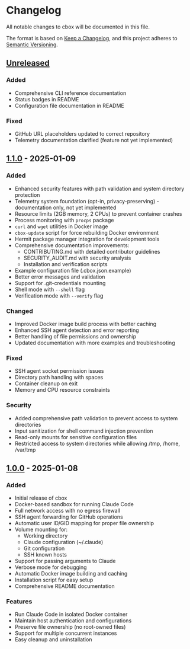 # Changelog

All notable changes to cbox will be documented in this file.

The format is based on [Keep a Changelog](https://keepachangelog.com/en/1.0.0/),
and this project adheres to [Semantic Versioning](https://semver.org/spec/v2.0.0.html).

## [Unreleased]

### Added
- Comprehensive CLI reference documentation
- Status badges in README
- Configuration file documentation in README

### Fixed
- GitHub URL placeholders updated to correct repository
- Telemetry documentation clarified (feature not yet implemented)

## [1.1.0] - 2025-01-09

### Added
- Enhanced security features with path validation and system directory protection
- Telemetry system foundation (opt-in, privacy-preserving) - documentation only, not yet implemented
- Resource limits (2GB memory, 2 CPUs) to prevent container crashes
- Process monitoring with `procps` package
- `curl` and `wget` utilities in Docker image
- `cbox-update` script for force rebuilding Docker environment
- Hermit package manager integration for development tools
- Comprehensive documentation improvements:
  - CONTRIBUTING.md with detailed contributor guidelines
  - SECURITY_AUDIT.md with security analysis
  - Installation and verification scripts
- Example configuration file (.cbox.json.example)
- Better error messages and validation
- Support for .git-credentials mounting
- Shell mode with `--shell` flag
- Verification mode with `--verify` flag

### Changed
- Improved Docker image build process with better caching
- Enhanced SSH agent detection and error reporting
- Better handling of file permissions and ownership
- Updated documentation with more examples and troubleshooting

### Fixed
- SSH agent socket permission issues
- Directory path handling with spaces
- Container cleanup on exit
- Memory and CPU resource constraints

### Security
- Added comprehensive path validation to prevent access to system directories
- Input sanitization for shell command injection prevention
- Read-only mounts for sensitive configuration files
- Restricted access to system directories while allowing /tmp, /home, /var/tmp

## [1.0.0] - 2025-01-08

### Added
- Initial release of cbox
- Docker-based sandbox for running Claude Code
- Full network access with no egress firewall
- SSH agent forwarding for GitHub operations
- Automatic user ID/GID mapping for proper file ownership
- Volume mounting for:
  - Working directory
  - Claude configuration (~/.claude)
  - Git configuration
  - SSH known hosts
- Support for passing arguments to Claude
- Verbose mode for debugging
- Automatic Docker image building and caching
- Installation script for easy setup
- Comprehensive README documentation

### Features
- Run Claude Code in isolated Docker container
- Maintain host authentication and configurations
- Preserve file ownership (no root-owned files)
- Support for multiple concurrent instances
- Easy cleanup and uninstallation

[Unreleased]: https://github.com/bradleydwyer/cbox/compare/v1.1.0...HEAD
[1.1.0]: https://github.com/bradleydwyer/cbox/compare/v1.0.0...v1.1.0
[1.0.0]: https://github.com/bradleydwyer/cbox/releases/tag/v1.0.0